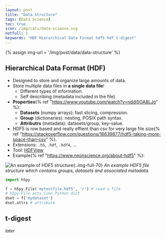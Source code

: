 ```yaml
---
layout: post
title: "Data Structure"
tags: [Data Science]
toc: true
icon: /img/cats/data-science.svg
notfull: 1
keywords: "HDF Hierarchical Data Format hdf5 hdf t-digest"
---
```


{% assign img-url = '/img/post/data/data-structure' %}

## Hierarchical Data Format (HDF)

- Designed to store and organize large amounts of data.
- Store multiple data files in **a single data file**!
  - Different types of information.
  - Self describing (metadata included in the file)
- **Properties**{% ref "https://www.youtube.com/watch?v=nddj5OA8LJo" %}:
  - **Datasets** (numpy arrays): fast slicing, compression.
  - **Group** (dictionaries): nesting, POSIX path syntax.
  - **Attributrs** (metadata): datasets/group, key-value.
- HDF5 is row based and really effient than csv for very large file size{% ref "https://stackoverflow.com/questions/16639877/hdf5-taking-more-space-than-csv" %}.
- Extensions: `.h5`, `.hdf`, `.hdf4`, ...
- Tool: [HDFView](https://www.hdfgroup.org/downloads/hdfview/)
- Example{% ref "https://www.neonscience.org/about-hdf5" %}:

![An example of HDF5 structure]({{img-url}}/hdf5_structure4.jpg){:.img-full-70}
_An example HDF5 file structure which contains groups, datasets and associated metadata._

~~~ python
import h5py

f = h5py.File('mytestfile.hdf5', 'r') # read a file
# h5py.File acts like Python dict
dset = f['mydataset']
dset.attrs # attribute
~~~

## t-digest

_later_
